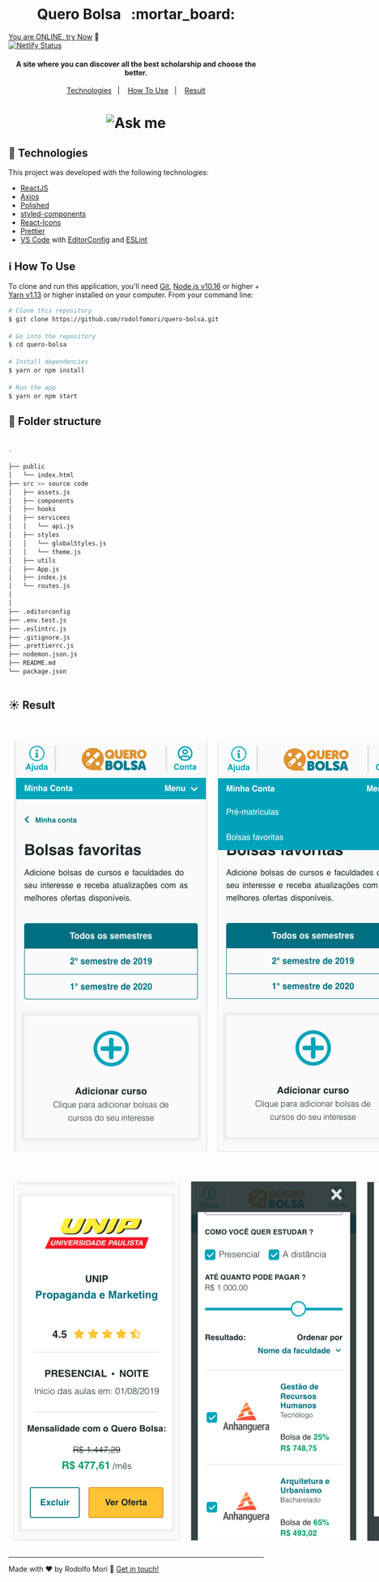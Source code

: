 <h1 align="center">
    <br>
    Quero Bolsa &nbsp; :mortar_board:
</h1>

  [You are ONLINE, try Now](https://quero-bolsa.netlify.app)  :tada:<br>
[![Netlify Status](https://api.netlify.com/api/v1/badges/558d449f-56e0-4457-9120-69590d38cf43/deploy-status)](https://app.netlify.com/sites/quero-bolsa/deploys)

<h4 align="center">
  A site where you can discover all the best scholarship and choose the better.
</h4>

<p align="center">
  <a href="#rocket-technologies">Technologies</a>&nbsp;&nbsp;&nbsp;|&nbsp;&nbsp;&nbsp;
  <a href="#information_source-how-to-use">How To Use</a>&nbsp;&nbsp;&nbsp;|&nbsp;&nbsp;&nbsp;
  <a href="#sunny-result">Result</a>
</p>

<h1 align="center">
    <img alt="Ask me" src="src/assets/img/front.png" />
    <br>
</h1>


## :rocket: Technologies

This project was developed with the following technologies:

-  [ReactJS](https://reactjs.org/)
-  [Axios](https://github.com/axios/axios)
-  [Polished](https://polished.js.org/)
-  [styled-components](https://www.styled-components.com/)
-  [React-Icons](https://react-icons.netlify.com/)
-  [Prettier](https://prettier.io/)
-  [VS Code][vc] with [EditorConfig][vceditconfig] and [ESLint][vceslint]

## :information_source: How To Use

To clone and run this application, you'll need [Git](https://git-scm.com), [Node.js v10.16][nodejs] or higher + [Yarn v1.13][yarn] or higher installed on your computer. From your command line:

```bash
# Clone this repository
$ git clone https://github.com/rodolfomori/quero-bolsa.git

# Go into the repository
$ cd quero-bolsa

# Install dependencies
$ yarn or npm install

# Run the app
$ yarn or npm start
```

## :file_folder: Folder structure

```bash

.

├── public
│   └── index.html
├── src >> source code
│   ├── assets.js
│   ├── components
│   ├── hooks
│   ├── servicees
│   │   └── api.js
│   ├── styles
│   │   └── globalStyles.js
│   │   └── theme.js
│   ├── utils
│   ├── App.js
│   ├── index.js
│   └── routes.js
│
│
├── .editorconfig
├── .env.test.js
├── .eslintrc.js
├── .gitignore.js
├── .prettierrc.js
├── nodemon.json.js
├── README.md
└── package.json



```
## :sunny: Result

  <div style="display: flex;   flex-direction: column;
  align-items: center;">
  <h1 align="center" style="display: flex; flex-direction:row;">
      <img   style="margin: 0 10px;" alt="quero-bolsa-app-img" src="src/assets/img/project-screen-shot.png" />
        <img   style="margin: 0 10px;" alt="quero-bolsa-app-img" src="src/assets/img/project-screen-shot-2.png" />

  </h1>
  <h1 align="center" style="display: flex; flex-direction:row;">
      <img  style="margin: 0 10px;" alt="quero-bolsa-app-img" src="src/assets/img/project-screen-shot-3.png" />
      <img  style="margin: 0 10px;" alt="quero-bolsa-app-img" src="src/assets/img/project-screen-shot-4.png" />
          <img  style="margin: 0 10px;" alt="quero-bolsa-app-img" src="src/assets/img/project-screen-shot-5.png" />
  </h1>
  </div>


----

Made with ♥ by Rodolfo Mori :wave: [Get in touch!](https://www.linkedin.com/in/rodolfomori/)

[nodejs]: https://nodejs.org/
[yarn]: https://yarnpkg.com/
[vc]: https://code.visualstudio.com/
[vceditconfig]: https://marketplace.visualstudio.com/items?itemName=EditorConfig.EditorConfig
[vceslint]: https://marketplace.visualstudio.com/items?itemName=dbaeumer.vscode-eslint



